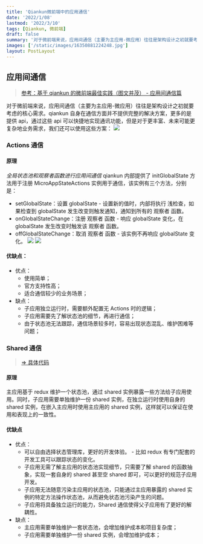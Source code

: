 ```yaml
---
title: 'Qiankun微前端中的应用通信'
date: '2022/1/08'
lastmod: '2022/3/10'
tags: [Qiankun, 微前端]
draft: false
summary: '对于微前端来说，应用间通信（主要为主应用-微应用）往往是架构设计之初就要考虑的核心需求。qiankun自身在通信方面并不提供完整的解决方案，更多的是提供api，通过这些api可以快捷地实现通讯功能，但是对于更丰富、未来可能更复杂地业务需求，我们还可以使用这些方案...'
images: ['/static/images/16350881224248.jpg']
layout: PostLayout
---
```


## 应用间通信

> [参考：基于 qiankun 的微前端最佳实践（图文并茂） - 应用间通信篇](https://juejin.cn/post/6844904151231496200#heading-9)

对于微前端来说，应用间通信（主要为主应用-微应用）往往是架构设计之初就要考虑的核心需求。qiankun 自身在通信方面并不提供完整的解决方案，更多的是提供 api，通过这些 api 可以快捷地实现通讯功能，但是对于更丰富、未来可能更复杂地业务需求，我们还可以使用这些方案：
![](//www.michaeljier.cn/m-picture/qiankun-part2/shared.png)

### Actions 通信

#### 原理

_全局状态池和观察者函数进行应用间通信_
qiankun 内部提供了 initGlobalState 方法用于注册 MicroAppStateActions 实例用于通信，该实例有三个方法，分别是：

- setGlobalState：设置 globalState - 设置新的值时，内部将执行 浅检查，如果检查到 globalState 发生改变则触发通知，通知到所有的 观察者 函数。
- onGlobalStateChange：注册 观察者 函数 - 响应 globalState 变化，在 globalState 发生改变时触发该 观察者 函数。
- offGlobalStateChange：取消 观察者 函数 - 该实例不再响应 globalState 变化。
  ![](//www.michaeljier.cn/m-picture/qiankun-part2/actions.jpg)
  ![](//www.michaeljier.cn/m-picture/qiankun-part2/initGlobalState.png)

#### 优缺点：

- 优点：
  - 使用简单；
  - 官方支持性高；
  - 适合通信较少的业务场景；
- 缺点：
  - 子应用独立运行时，需要额外配置无 Actions 时的逻辑；
  - 子应用需要先了解状态池的细节，再进行通信；
  - 由于状态池无法跟踪，通信场景较多时，容易出现状态混乱、维护困难等问题；

### Shared 通信

> [=> 具体代码](https://juejin.cn/post/6844904151231496200#heading-10)

#### 原理

主应用基于 redux 维护一个状态池，通过 shared 实例暴露一些方法给子应用使用。同时，子应用需要单独维护一份 shared 实例，在独立运行时使用自身的 shared 实例，在嵌入主应用时使用主应用的 shared 实例，这样就可以保证在使用和表现上的一致性。

#### 优缺点

- 优点：
  - 可以自由选择状态管理库，更好的开发体验。 - 比如 redux 有专门配套的开发工具可以跟踪状态的变化。
  - 子应用无需了解主应用的状态池实现细节，只需要了解 shared 的函数抽象，实现一套自身的 shared 甚至空 shared 即可，可以更好的规范子应用开发。
  - 子应用无法随意污染主应用的状态池，只能通过主应用暴露的 shared 实例的特定方法操作状态池，从而避免状态池污染产生的问题。
  - 子应用将具备独立运行的能力，Shared 通信使得父子应用有了更好的解耦性。
- 缺点：
  - 主应用需要单独维护一套状态池，会增加维护成本和项目复杂度；
  - 子应用需要单独维护一份 shared 实例，会增加维护成本；
